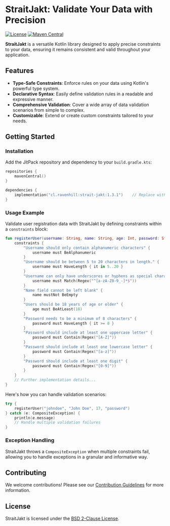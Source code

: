 # StraitJakt: Validate Your Data with Precision

[![License](https://img.shields.io/badge/License-BSD_2--Clause-orange.svg)](https://opensource.org/licenses/BSD-2-Clause)
[![Maven Central](https://img.shields.io/maven-central/v/cl.ravenhill/strait-jakt.svg)](https://search.maven.org/artifact/cl.ravenhill/strait-jakt)

**StraitJakt** is a versatile Kotlin library designed to apply precise constraints to your data, ensuring it remains consistent and valid throughout your application.

## Features

- **Type-Safe Constraints**: Enforce rules on your data using Kotlin's powerful type system.
- **Declarative Syntax**: Easily define validation rules in a readable and expressive manner.
- **Comprehensive Validation**: Cover a wide array of data validation scenarios from simple to complex.
- **Customizable**: Extend or create custom constraints tailored to your needs.

## Getting Started

### Installation

Add the JitPack repository and dependency to your `build.gradle.kts`:

```kotlin
repositories {
    mavenCentral()
}

dependencies {
    implementation("cl.ravenhill:strait-jakt:1.3.1")    // Replace with latest version
}
```

### Usage Example

Validate user registration data with StraitJakt by defining constraints within a `constraints` block:

```kotlin
fun registerUser(username: String, name: String, age: Int, password: String) {
    constraints {
        "Username should only contain alphanumeric characters" {
            username must BeAlphanumeric
        }
        "Username should be between 5 to 20 characters in length." {
            username must HaveLength { it in 5..20 }
        }
        "Username can only have underscores or hyphens as special characters" {
            username must Match(Regex("^[a-zA-Z0-9_-]*$"))
        }
        "Name field cannot be left blank" {
            name mustNot BeEmpty
        }
        "Users should be 18 years of age or older" {
            age must BeAtLeast(18)
        }
        "Password needs to be a minimum of 8 characters" {
            password must HaveLength { it >= 8 }
        }
        "Password should include at least one uppercase letter" {
            password must Contain(Regex("[A-Z]"))
        }
        "Password should include at least one lowercase letter" {
            password must Contain(Regex("[a-z]"))
        }
        "Password should include at least one digit" {
            password must Contain(Regex("[0-9]"))
        }
    }
    // Further implementation details...
}
```

Here's how you can handle validation scenarios:

```kotlin
try {
    registerUser("johndoe", "John Doe", 17, "password")
} catch (e: CompositeException) {
    println(e.message)
    // Handle multiple validation failures
}
```

### Exception Handling

StraitJakt throws a `CompositeException` when multiple constraints fail, allowing you to handle exceptions in a granular and informative way.

## Contributing

We welcome contributions! Please see our [Contribution Guidelines](CONTRIBUTING.md) for more information.

## License

StraitJakt is licensed under the [BSD 2-Clause License](LICENSE).
